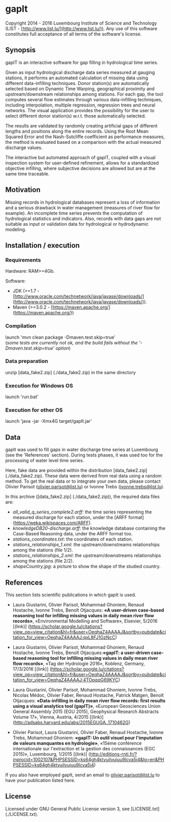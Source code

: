 # gapIt

Copyright 2014 - 2016 Luxembourg Institute of Science and Technology (LIST - [http://www.list.lu/](http://www.list.lu/)). Any use of this software constitutes full acceptance of all terms of the software's license.


## Synopsis

gapIT is an interactive software for gap filling in hydrological time series.

Given as input hydrological discharge data series measured at gauging stations, it performs an automated calculation of missing data using different data-infilling techniques. Donor station(s) are automatically selected based on Dynamic Time Warping, geographical proximity and upstream/downstream relationships among stations. For each gap, the tool computes several flow estimates through various data-infilling techniques, including interpolation, multiple regression, regression trees and neural networks. The visual application provides the possibility for the user to select different donor station(s) w.r.t. those automatically selected.

The results are validated by randomly creating artificial gaps of different lengths and positions along the entire records. Using the Root Mean Squared Error and the Nash-Sutcliffe coefficient as performance measures, the method is evaluated based on a comparison with the actual measured discharge values.

The interactive but automated approach of gapIT, coupled with a visual inspection system for user-defined refinement, allows for a standardized objective infilling, where subjective decisions are allowed but are at the same time traceable.


## Motivation

Missing records in hydrological databases represent a loss of information and a serious drawback in water management (measures of river flow for example). An incomplete time series prevents the computation of hydrological statistics and indicators. Also, records with data gaps are not suitable as input or validation data for hydrological or hydrodynamic modeling.


## Installation / execution

### Requirements

Hardware: RAM>=4Gb.

Software: 
* JDK (>=1.7 - [http://www.oracle.com/technetwork/java/javase/downloads/] (http://www.oracle.com/technetwork/java/javase/downloads/)).
* Maven (>=3.0.2 - [https://maven.apache.org/] (https://maven.apache.org/))

### Compilation

launch 'mvn clean package -Dmaven.test.skip=true'  
(*some tests are currently not ok, and the build fails without the '-Dmaven.test.skip=true' option*)

### Data preparation

unzip [data_fake2.zip] (./data_fake2.zip) in the same directory

### Execution for Windows OS

launch 'run.bat'

### Execution for other OS

launch 'java -jar -Xmx4G target/gapIt.jar'


## Data

gapIt was used to fill gaps in water discharge time series at Luxembourg (see the 'References' section).
During tests phases, it was used too for the processing of water level time series.

Here, fake data are provided within the distribution [data_fake2.zip] (./data_fake2.zip). These data were derived from real data using a random method. To get the real data or to integrate your own data, please contact Olivier Parisot (olivier.parisot@list.lu) or Ivonne Trebs (ivonne.trebs@list.lu).

In this archive ([data_fake2.zip] (./data_fake2.zip)), the required data files are:
* *all_valid_q_series_complete2.arff*: the time series representing the measured discharge for each station, under the [ARFF format] (https://weka.wikispaces.com/ARFF).
* *knowledgeDB20-discharge.arff*: the knowledge database containing the Case-Based Reasoning data, under the ARFF format too.
* *stations_coordinates.txt*: the coordinates of each station.
* *stations_relationships_1.xml*: the upstream/downstreams relationships among the stations (file 1/2).
* *stations_relationships_2.xml*: the upstream/downstreams relationships among the stations (file 2/2).
* *shapeCountry.jpg*: a picture to show the shape of the studied country.


## References

This section lists scientific publications in which gapIt is used. 

 * Laura Giustarini, Olivier Parisot, Mohammad Ghoniem, Renaud Hostache, Ivonne Trebs, Benoît Otjacques: **«A user-driven case-based reasoning tool for infilling missing values in daily mean river flow records»**, «Environmental Modelling and Software», Elsevier, 5/2016 [(link)] (https://scholar.google.lu/citations?view_op=view_citation&hl=fr&user=OeqhaZ4AAAAJ&sortby=pubdate&citation_for_view=OeqhaZ4AAAAJ:qxL8FJ1GzNcC)

 * Laura Giustarini, Olivier Parisot, Mohammad Ghoniem, Renaud Hostache, Ivonne Trebs, Benoît Otjacques:**«gapIT: a user-driven case-based reasoning tool for infilling missing values in daily mean river flow records»**, «Tag der Hydrologie 2016», Koblenz, Germany, 17/3/2016 [(link)] (https://scholar.google.lu/citations?view_op=view_citation&hl=fr&user=OeqhaZ4AAAAJ&sortby=pubdate&citation_for_view=OeqhaZ4AAAAJ:4TOpqqG69KYC)

 * Laura Giustarini, Olivier Parisot, Mohammad Ghoniem, Ivonne Trebs, Nicolas Médoc, Olivier Faber, Renaud Hostache, Patrick Matgen, Benoît Otjacques: **«Data-infilling in daily mean river flow records: first results using a visual analytics tool (gapIT)»**, «European Geosciences Union General Assembly 2015 (EGU 2015), Geophysical Research Abstracts Volume 17», Vienna, Austria, 4/2015 [(link)] (http://adsabs.harvard.edu/abs/2015EGUGA..1710462G)

 * Olivier Parisot, Laura Giustarini, Olivier Faber, Renaud Hostache, Ivonne Trebs, Mohammad Ghoniem: **«gapIT: Un outil visuel pour l'imputation de valeurs manquantes en hydrologie»**, «15ème conférence internationale sur l'extraction et la gestion des connaissances (EGC 2015)», Luxembourg, 1/2015 [(link)]  (http://editions-rnti.fr/?inprocid=1002107&PHPSESSID=ks64gh4ktvuilvujuu9lcva5i4&lg=en&PHPSESSID=ks64gh4ktvuilvujuu9lcva5i4)

If you also have employed gapIt, send an email to olivier.parisot@list.lu to have your publication listed here.


## License

Licensed under GNU General Public License version 3, see [LICENSE.txt] (./LICENSE.txt).
